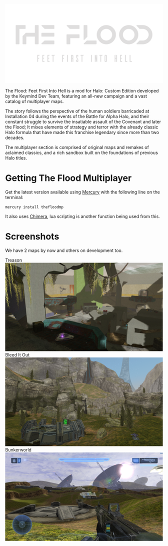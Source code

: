 <html>
    <p align="center">
        <img width="600px" src="images/logos/the_flood.png"/>
    </p>
</html>

The Flood: Feet First Into Hell is a mod for Halo: Custom Edition developed by the Keymind Dev Team, featuring an all-new campaign and a vast catalog of multiplayer maps.

The story follows the perspective of the human soldiers barricaded at Installation 04 during the events of the Battle for Alpha Halo, and their constant struggle to survive the insatiable assault of the Covenant and later the Flood; It mixes elements of strategy and terror with the already classic Halo formula that have made this franchise legendary since more than two decades.

The multiplayer section is comprised of original maps and remakes of aclaimed classics, and a rich sandbox built on the foundations of previous Halo titles.

# Getting The Flood Multiplayer
Get the latest version available using [Mercury](https://github.com/Sledmine/Mercury)
with the following line on the terminal:
```
mercury install thefloodmp
```

It also uses [Chimera](https://github.com/SnowyMouse/chimera), lua scripting is another function
being used from this.

# Screenshots

We have 2 maps by now and others on development too.

Treason
![treason](images/screenshots/treason.png)
Bleed It Out
![bleed_it_out](images/screenshots/bleed.png)
Bunkerworld
![bunker](images/screenshots/bunkerworld.png)
